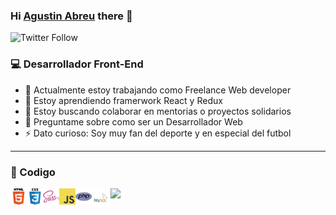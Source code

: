 ### Hi [Agustin Abreu] there 👋
![Twitter Follow](https://img.shields.io/twitter/follow/Agustin_Abreu1?color=%231DA1F2&label=Agustin_abreu1&logo=Twitter&style=for-the-badge (https://twitter.com/Agustin_Abreu1)
) 

### 💻 Desarrollador Front-End


- 🔭 Actualmente estoy trabajando como Freelance Web developer
- 🌱 Estoy aprendiendo framerwork React y Redux
- 👯 Estoy buscando colaborar en mentorias o proyectos    solidarios 
- 💬 Preguntame sobre como ser un Desarrollador Web 
- ⚡ Dato curioso: Soy muy fan del deporte y en especial del futbol
---

### 🚀 Codigo 

<img align="left" alt="HTML5" width="26px" src="https://raw.githubusercontent.com/github/explore/80688e429a7d4ef2fca1e82350fe8e3517d3494d/topics/html/html.png" />

<img align="left" alt="CSS3" width="26px" src="https://raw.githubusercontent.com/github/explore/80688e429a7d4ef2fca1e82350fe8e3517d3494d/topics/css/css.png" />

<img align="left" alt="Sass" width="26px" src="https://raw.githubusercontent.com/github/explore/80688e429a7d4ef2fca1e82350fe8e3517d3494d/topics/sass/sass.png" />

<img aling="left" width="26px" src="https://img.icons8.com/color/48/000000/bootstrap.png"/>

<img align="left" alt="JavaScript" width="26px" src="https://raw.githubusercontent.com/github/explore/80688e429a7d4ef2fca1e82350fe8e3517d3494d/topics/javascript/javascript.png" />

<img align="left" alt="Php" width="26px" src="https://raw.githubusercontent.com/github/explore/80688e429a7d4ef2fca1e82350fe8e3517d3494d/topics/php/php.png" />

<img align="left" alt="MySQL" width="30px" src="https://raw.githubusercontent.com/github/explore/80688e429a7d4ef2fca1e82350fe8e3517d3494d/topics/mysql/mysql.png" />


<br/>








<!--LINKS-->

[Agustin Abreu]: https://agustin-abreu-front-end.netlify.app/ 